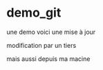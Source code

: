 demo_git
========

une demo
voici une mise à jour

modification par un tiers

mais aussi depuis ma macine
